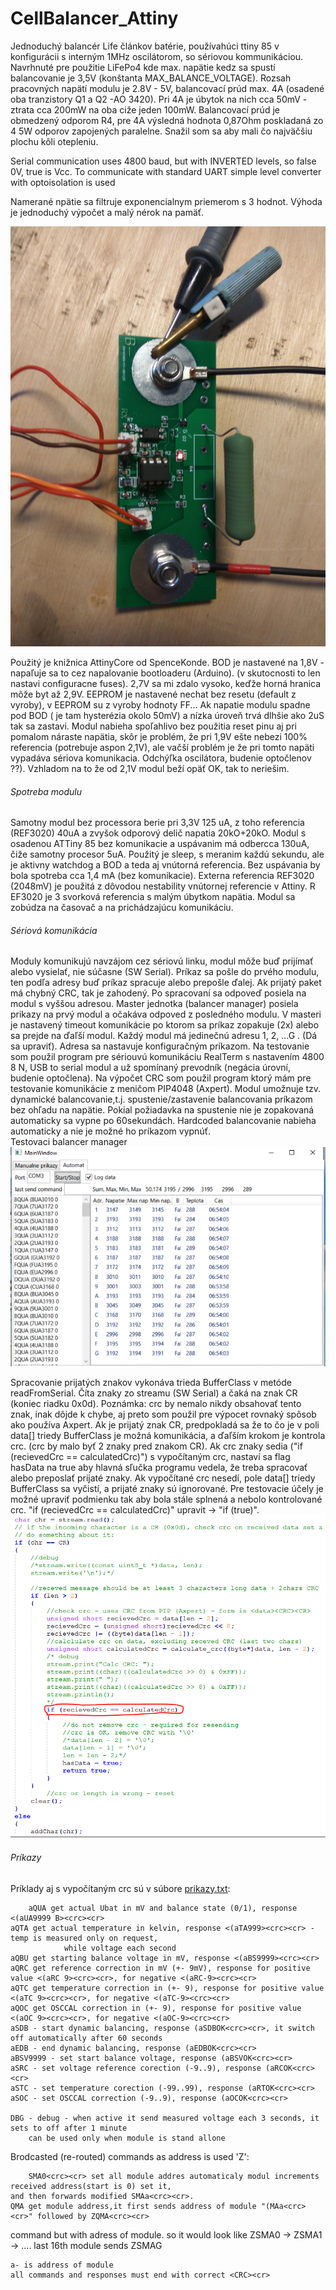 # CellBalancer_Attiny
Jednoduchý balancér Life článkov batérie, používahúci ttiny 85 v konfigurácii s interným 1MHz oscilátorom, so sériovou kommunikáciou.
Navrhnuté pre použitie LiFePo4 kde max. napätie kedz sa spustí balancovanie je 3,5V (konštanta MAX_BALANCE_VOLTAGE). 
Rozsah pracovných napätí modulu je 2.8V - 5V, balancovací prúd max. 4A (osadené oba tranzistory Q1 a Q2 -AO 3420). 
Pri 4A je úbytok na nich cca 50mV - ztrata cca 200mW na oba ciže jeden 100mW. Balancovací prúd je obmedzený odporom R4, 
pre 4A výsledná hodnota 0,87Ohm poskladaná zo 4  5W odporov zapojených paralelne. 
Snažil som sa aby mali čo najväčšiu plochu kôli otepleniu.

Serial communication uses 4800 baud, but with INVERTED levels, so false 0V, true is Vcc.
To communicate with standard UART simple level converter with optoisolation is used

Namerané npätie sa filtruje exponencialnym priemerom s 3 hodnot. Výhoda je jednoduchý výpočet a malý nérok na pamäť.

![Alt text](Pictures/ModuleTest.JPG?raw=true "Module")

Použitý je knižnica AttinyCore od SpenceKonde. BOD je nastavené na 1,8V - napaľuje sa to cez napalovanie bootloaderu (Arduino). 
(v skutocnosti to len nastavi configuracne fuses). 2,7V sa mi zdalo vysoko, keďže horná hranica môže byt až 2,9V. 
EEPROM je nastavené nechat bez resetu (default z vyroby), v EEPROM su z vyroby hodnoty FF... 
Ak napatie modulu spadne pod BOD ( je tam hysterézia okolo 50mV) a nízka úroveň trvá dlhšie ako 2uS tak sa zastavi. 
Modul nabieha spoľahlivo bez použitia reset pinu aj pri pomalom náraste napätia, skôr je problém, 
že pri 1,9V ešte nebezi 100% referencia (potrebuje aspon 2,1V), ale vačší problém je že pri tomto napäti vypadáva sériova komunikacia. 
Odchýľka oscilátora, budenie optočlenov ??). Vzhladom na to že od 2,1V modul beží opäť OK, tak to neriešim.

###### Spotreba modulu
Samotny modul bez processora berie pri 3,3V 125 uA, z toho referencia (REF3020) 40uA a zvyšok odporový delič napatia 20kO+20kO. 
Modul s osadenou ATTiny 85 bez komunikacie a uspávanim má odbercca 130uA, čiže samotny procesor 5uA. 
Použitý je sleep, s meranim každú sekundu, ale je aktivny watchdog a BOD a teda aj vnútorná referencia. 
Bez uspávania by bola spotreba cca 1,4 mA (bez komunikacie).
Externa referencia REF3020 (2048mV) je použitá z dôvodou nestability vnútornej referencie v Attiny. R
EF3020 je 3 svorková referencia s malým úbytkom napätia.
Modul sa zobúdza na časovač a na prichádzajúcu komunikáciu.

###### Sériová komunikácia
Moduly komunikujú navzájom cez sériovú linku, modul môže buď prijímať alebo vysielať, nie súčasne (SW Serial).
Príkaz sa pošle do prvého modulu, ten podľa adresy buď príkaz spracuje alebo prepošle ďalej. Ak prijatý paket má chybný CRC,
tak je zahodený. Po spracovaní sa odpoveď posiela na modul s vyššou adresou.
Master jednotka (balancer manager) posiela prikazy na prvý modul a očakáva odpoved z posledného modulu. 
V masteri je nastavený timeout komunikácie po ktorom sa príkaz zopakuje (2x) alebo sa prejde na ďaľší modul.
Každý modul má jedinečnú adresu 1, 2, ...G . (Dá sa upraviť). Adresa sa nastavuje konfiguračným príkazom.
Na testovanie som použil program pre sériouvú komunikáciu RealTerm s nastavením 4800 8 N, USB to serial modul a už spomínaný 
prevodník (negácia úrovní, budenie optočlena). Na výpočet CRC som použil program ktorý mám pre testovanie komunikácie 
z meničom PIP4048 (Axpert).
Modul umožnuje tzv. dynamické balancovanie,t.j. spustenie/zastavenie balancovania príkazom bez ohľadu na napätie. 
Pokial požiadavka na spustenie nie je zopakovaná automaticky sa vypne po 60sekundách. 
Hardcoded balancovanie nabieha automaticky a nie je možné ho príkazom vypnúť.  
Testovaci balancer manager
![Alt text](Pictures/BalManager.png?raw=true "Master - manager")

Spracovanie prijatých znakov vykonáva trieda BufferClass v metóde readFromSerial.
Číta znaky zo streamu (SW Serial) a čaká na znak CR (koniec riadku 0x0d). 
Poznámka: crc by nemalo nikdy obsahovať tento znak, inak dôjde k chybe, aj preto som použil pre výpocet
rovnaký spôsob ako používa Axpert.
Ak je prijatý znak CR, predpokladá sa že to čo je v poli data[] triedy BufferClass je možná komunikácia,
a ďaľším krokom je kontrola crc. (crc by malo byť 2 znaky pred znakom CR).
Ak crc znaky sedia ("if (recievedCrc == calculatedCrc)") s vypočítaným crc, 
nastaví sa flag hasData na true aby hlavná sľučka programu vedela,
že treba spracovať alebo preposlať prijaté znaky.
Ak vypočítané crc nesedí, pole data[] triedy BufferClass sa vyčistí, a prijaté znaky sú ignorované.
Pre testovacie účely je možné upraviť podmienku tak aby bola stále splnená a nebolo kontrolované crc.
"if (recievedCrc == calculatedCrc)" upravit ->  "if (true)".
![Alt text](Pictures/BufferClass.PNG?raw=true "BufferClass - kontrola crc")

###### Príkazy 
Príklady aj s vypočítaným crc sú v súbore [prikazy.txt](Source/prikazy.txt):

        aQUA get actual Ubat in mV and balance state (0/1), response <(aUA9999 B><crc><cr>
	aQTA get actual temperature in kelvin, response <(aTA999><crc><cr> - temp is measured only on request, 
                while voltage each second
	aQBU get starting balance voltage in mV, response <(aBS9999><crc><cr>
	aQRC get reference correction in mV (+- 9mV), response for positive value <(aRC 9><crc><cr>, for negative <(aRC-9><crc><cr>
	aQTC get temperature correction in (+- 9), response for positive value <(aTC 9><crc><cr>, for negative <(aTC-9><crc><cr>
	aQOC get OSCCAL correction in (+- 9), response for positive value <(aOC 9><crc><cr>, for negative <(aOC-9><crc><cr>
	aSDB - start dynamic balancing, response (aSDBOK<crc><cr>, it switch off automatically after 60 seconds
	aEDB - end dynamic balancing, response (aEDBOK<crc><cr>
	aBSV9999 - set start balance voltage, response (aBSVOK<crc><cr>
	aSRC - set voltage reference corection (-9..9), response (aRCOK<crc><cr>
	aSTC - set temperature corection (-99..99), response (aRTOK<crc><cr>
	aSOC - set OSCCAL correction (-9..9), response (aOCOK<crc><cr>
	
	DBG - debug - when active it send measured voltage each 3 seconds, it sets to off after 1 minute
        can be used only when module is stand allone 

Brodcasted (re-routed) commands as address is used 'Z':

        SMA0<crc><cr> set all module addres automaticaly modul increments received address(start is 0) set it, 
	and then forwards modified SMAa<crc><cr>.
	QMA get module address,it first sends address of module "(MAa<crc><cr>" followed by ZQMA<crc><cr>
    
command but with adress of module. so it would look like ZSMA0 -> ZSMA1 -> .... last 16th module sends ZSMAG

    a- is address of module
    all commands and responses must end with correct <CRC><cr>
  
